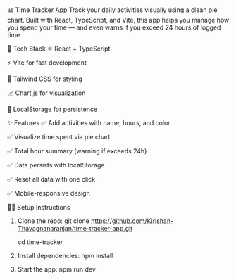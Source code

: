 📊 Time Tracker App
Track your daily activities visually using a clean pie chart. Built with React, TypeScript, and Vite, this app helps you manage how you spend your time — and even warns if you exceed 24 hours of logged time.

🚀 Tech Stack
⚛️ React + TypeScript

⚡ Vite for fast development

🎨 Tailwind CSS for styling

📈 Chart.js for visualization

💾 LocalStorage for persistence

✨ Features
✅ Add activities with name, hours, and color

✅ Visualize time spent via pie chart

✅ Total hour summary (warning if exceeds 24h)

✅ Data persists with localStorage

✅ Reset all data with one click

✅ Mobile-responsive design


🧑‍💻 Setup Instructions
1. Clone the repo:
    git clone https://github.com/Kirishan-Thavagnanaranjan/time-tracker-app.git

    cd time-tracker

2. Install dependencies:
    npm install

3. Start the app:
    npm run dev
